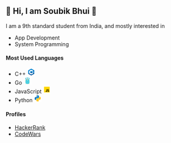 ## :wave: Hi, I am Soubik Bhui :wave:
I am a 9th standard student from India, and mostly interested in
- App Development
- System Programming
#### Most Used Languages
- C++ <img src="assets/cpp.png">
- Go <img src="assets/golang.png">
- JavaScript <img src="assets/js.png">
- Python <img src="assets/py.png">

#### Profiles
- [HackerRank](https://www.hackerrank.com/soubikbhuiwk007)
- [CodeWars](https://www.codewars.com/users/soubikbhuiwk007)